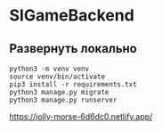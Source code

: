 # SIGameBackend

## Развернуть локально

```shell
python3 -m venv venv
source venv/bin/activate
pip3 install -r requirements.txt
python3 manage.py migrate
python3 manage.py runserver
```
https://jolly-morse-6d6dc0.netlify.app/
